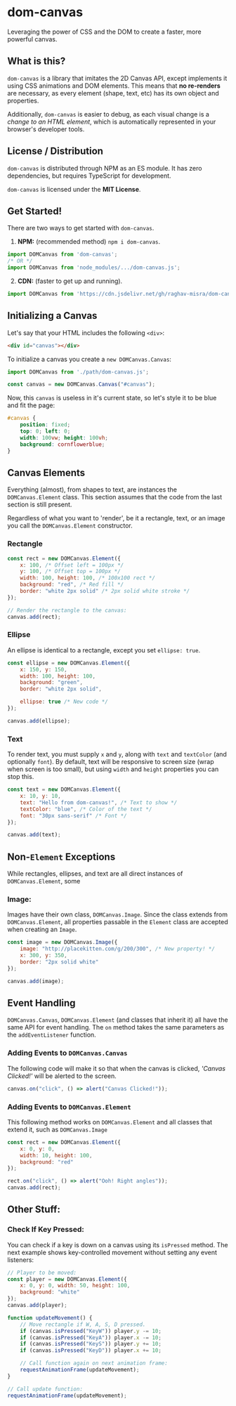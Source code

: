 
# dom-canvas

Leveraging the power of CSS and the DOM to create a faster, more powerful canvas.

## What is this?

`dom-canvas` is a library that imitates the 2D Canvas API, except implements it using CSS animations and DOM elements. This means that **no re-renders** are necessary, as every element (shape, text, etc) has its own object and properties.

Additionally, `dom-canvas` is easier to debug, as each visual change is a *change to an HTML element*, which is automatically represented in your browser's developer tools.

## License / Distribution

`dom-canvas` is distributed through NPM as an ES module. It has zero dependencies, but requires TypeScript for development.

`dom-canvas` is licensed under the **MIT License**.

## Get Started!

There are two ways to get started with `dom-canvas`.

1. **NPM:** (recommended method) `npm i dom-canvas`.
```js 
import DOMCanvas from 'dom-canvas';
/* OR */
import DOMCanvas from 'node_modules/.../dom-canvas.js';
```
2. **CDN:** (faster to get up and running).
```js
import DOMCanvas from 'https://cdn.jsdelivr.net/gh/raghav-misra/dom-canvas/lib/dom-canvas.js';
```

## Initializing a Canvas

Let's say that your HTML includes the following `<div>`:
```html
<div id="canvas"></div>
```
To initialize a canvas you create a `new DOMCanvas.Canvas`:
```js
import DOMCanvas from './path/dom-canvas.js';

const canvas = new DOMCanvas.Canvas("#canvas");
```

Now, this `canvas` is useless in it's current state, so let's style it to be blue and fit the page: 
```css
#canvas {
	position: fixed;
	top: 0; left: 0;
	width: 100vw; height: 100vh;
	background: cornflowerblue;
}
```

## Canvas Elements

Everything (almost), from shapes to text, are instances the `DOMCanvas.Element` class. This section assumes that the code from the last section is still present.

Regardless of what you want to 'render', be it a rectangle, text, or an image you call the `DOMCanvas.Element` constructor.

### Rectangle

```js
const rect = new DOMCanvas.Element({
	x: 100, /* Offset left = 100px */
	y: 100, /* Offset top = 100px */
	width: 100, height: 100, /* 100x100 rect */
	background: "red", /* Red fill */
	border: "white 2px solid" /* 2px solid white stroke */
});

// Render the rectangle to the canvas:
canvas.add(rect);
```

### Ellipse

An ellipse is identical to a rectangle, except you set `ellipse: true`.

```js
const ellipse = new DOMCanvas.Element({
	x: 150, y: 150,
	width: 100, height: 100,
	background: "green",
	border: "white 2px solid",

	ellipse: true /* New code */
});

canvas.add(ellipse);
```

### Text

To render text, you must supply `x` and `y`, along with `text`  and `textColor` (and optionally `font`). By default, text will be responsive to screen size (wrap when screen is too small), but using `width` and `height` properties you can stop this.

```js
const text = new DOMCanvas.Element({
	x: 10, y: 10,
	text: "Hello from dom-canvas!", /* Text to show */
	textColor: "blue", /* Color of the text */
	font: "30px sans-serif" /* Font */
});

canvas.add(text);
```

## Non-`Element` Exceptions

While rectangles, ellipses, and text are all direct instances of `DOMCanvas.Element`, some 

### Image:

Images have their own class, `DOMCanvas.Image`. Since the class extends from `DOMCanvas.Element`, all properties passable in the `Element` class are accepted when creating an `Image`.

```js
const image = new DOMCanvas.Image({
	image: "http://placekitten.com/g/200/300", /* New property! */
	x: 300, y: 350,
	border: "2px solid white"
});

canvas.add(image);
```

## Event Handling

`DOMCanvas.Canvas`, `DOMCanvas.Element` (and classes that inherit it) all have the same API for event handling. The `on` method takes the same parameters as the `addEventListener` function.

### Adding Events to `DOMCanvas.Canvas`

The following code will make it so that when the canvas is clicked, *'Canvas Clicked!'* will be alerted to the screen.
```js
canvas.on("click", () => alert("Canvas Clicked!"));
```

### Adding Events to `DOMCanvas.Element`

This following method works on `DOMCanvas.Element` and all classes that extend it, such as `DOMCanvas.Image`

```js
const rect = new DOMCanvas.Element({
	x: 0, y: 0,
	width: 10, height: 100,
	background: "red"
});

rect.on("click", () => alert("Ooh! Right angles"));
canvas.add(rect);
```

## Other Stuff:

### Check If Key Pressed:

You can check if a key is down on a canvas using its `isPressed` method. The next example shows key-controlled movement without setting any event listeners:
```js
// Player to be moved:
const player = new DOMCanvas.Element({
	x: 0, y: 0, width: 50, height: 100,
	background: "white"
});
canvas.add(player);

function updateMovement() {
	// Move rectangle if W, A, S, D pressed.
	if (canvas.isPressed("KeyW")) player.y -= 10;
	if (canvas.isPressed("KeyA")) player.x -= 10;
	if (canvas.isPressed("KeyS")) player.y += 10;
	if (canvas.isPressed("KeyD")) player.x += 10;

	// Call function again on next animation frame:
	requestAnimationFrame(updateMovement);
}

// Call update function:
requestAnimationFrame(updateMovement);
```
